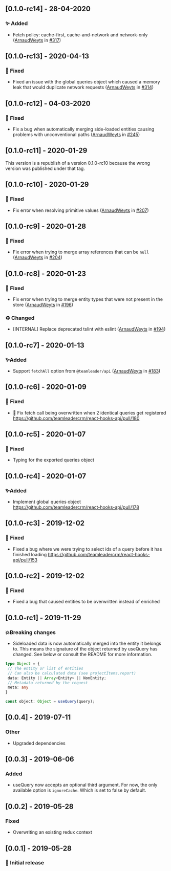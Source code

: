 ## [0.1.0-rc14] - 28-04-2020

### ✨ Added

- Fetch policy: cache-first, cache-and-network and network-only ([ArnaudWeyts](https://github.com/ArnaudWeyts) in [#317](https://github.com/teamleadercrm/react-hooks-api/pull/317))

## [0.1.0-rc13] - 2020-04-13

### 🐛 Fixed

- Fixed an issue with the global queries object which caused a memory leak that would duplicate network requests ([ArnaudWeyts](https://github.com/ArnaudWeyts) in [#314](https://github.com/teamleadercrm/react-hooks-api/pull/314))

## [0.1.0-rc12] - 04-03-2020

### 🐛 Fixed

- Fix a bug when automatically merging side-loaded entities causing problems with unconventional paths ([ArnaudWeyts](https://github.com/ArnaudWeyts) in [#245](https://github.com/teamleadercrm/react-hooks-api/pull/245))

## [0.1.0-rc11] - 2020-01-29

This version is a republish of a version 0.1.0-rc10 because the wrong version was published under that tag.

## [0.1.0-rc10] - 2020-01-29

### 🐛 Fixed

- Fix error when resolving primitive values ([ArnaudWeyts](https://github.com/ArnaudWeyts) in [#207](https://github.com/teamleadercrm/react-hooks-api/pull/207))

## [0.1.0-rc9] - 2020-01-28

### 🐛 Fixed

- Fix error when trying to merge array references that can be `null` ([ArnaudWeyts](https://github.com/ArnaudWeyts) in [#204](https://github.com/teamleadercrm/react-hooks-api/pull/204))

## [0.1.0-rc8] - 2020-01-23

### 🐛 Fixed

- Fix error when trying to merge entity types that were not present in the store ([ArnaudWeyts](https://github.com/ArnaudWeyts) in [#196](https://github.com/teamleadercrm/react-hooks-api/pull/196))

### ♻️ Changed

- [INTERNAL] Replace deprecated tslint with eslint ([ArnaudWeyts](https://github.com/ArnaudWeyts) in [#194](https://github.com/teamleadercrm/react-hooks-api/pull/194))

## [0.1.0-rc7] - 2020-01-13

### ✨Added

- Support `fetchAll` option from `@teamleader/api` ([ArnaudWeyts](https://github.com/ArnaudWeyts) in [#183](https://github.com/teamleadercrm/react-hooks-api/pull/183))

## [0.1.0-rc6] - 2020-01-09

### 🐛 Fixed

- 🐛 Fix fetch call being overwritten when 2 identical queries get registered https://github.com/teamleadercrm/react-hooks-api/pull/180

## [0.1.0-rc5] - 2020-01-07

### 🐛 Fixed

- Typing for the exported queries object

## [0.1.0-rc4] - 2020-01-07

### ✨Added

- Implement global queries object https://github.com/teamleadercrm/react-hooks-api/pull/178

## [0.1.0-rc3] - 2019-12-02

### 🐛 Fixed

- Fixed a bug where we were trying to select ids of a query before it has finished loading https://github.com/teamleadercrm/react-hooks-api/pull/153

## [0.1.0-rc2] - 2019-12-02

### 🐛 Fixed

- Fixed a bug that caused entities to be overwritten instead of enriched

## [0.1.0-rc1] - 2019-11-29

### 💥Breaking changes

- Sideloaded data is now automatically merged into the entity it belongs to. This means the signature of the object returned by useQuery has changed. See below or consult the README for more information.

```ts
type Object = {
 // The entity or list of entities
 // Can also be calculated data (see projectItems.report)
 data: Entity || Array<Entity> || NonEntity;
 // Metadata returned by the request
 meta: any
}

const object: Object = useQuery(query);
```

## [0.0.4] - 2019-07-11

### Other

- Upgraded dependencies

## [0.0.3] - 2019-06-06

### Added

- useQuery now accepts an optional third argument. For now, the only available option is `ignoreCache`. Which is set to false by default.

## [0.0.2] - 2019-05-28

### Fixed

- Overwriting an existing redux context

## [0.0.1] - 2019-05-28

### 🎉 Initial release
